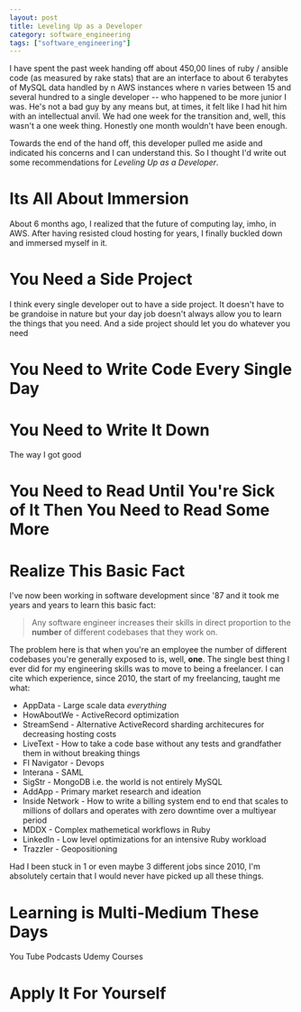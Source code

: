 ```yaml
---
layout: post
title: Leveling Up as a Developer
category: software_engineering
tags: ["software_engineering"]
---
```

I have spent the past week handing off about 450,00 lines of ruby / ansible code (as measured by rake stats) that are an interface to about 6 terabytes of MySQL data handled by n AWS instances where n varies between 15 and several hundred to a single developer -- who happened to be more junior I was.  He's not a bad guy by any means but, at times, it felt like I had hit him with an intellectual anvil.  We had one week for the transition and, well, this wasn't a one week thing.  Honestly one month wouldn't have been enough.   

 Towards the end of the hand off, this developer pulled me aside and indicated his concerns and I can understand this.  So I thought I'd write out some recommendations for *Leveling Up as a Developer*.
 
 # Its All About Immersion
 
 About 6 months ago, I realized that the future of computing lay, imho, in AWS.  After having resisted cloud hosting for years, I finally buckled down and immersed myself in it. 
 
 # You Need a Side Project
 
 I think every single developer out to have a side project.  It doesn't have to be grandoise in nature but your day job doesn't always allow you to learn the things that you need.  And a side project should let you do whatever you need 
 
 # You Need to Write Code Every Single Day
 
 # You Need to Write It Down
 
 The way I got good 
 
 # You Need to Read Until You're Sick of It Then You Need to Read Some More
 
 # Realize This Basic Fact
 
 I've now been working in software development since '87 and it took me years and years to learn this basic fact: 
 
 > Any software engineer increases their skills in direct proportion to the **number** of different codebases that they work on.
 
 The problem here is that when you're an employee the number of different codebases you're generally exposed to is, well, **one**.  The single best thing I ever did for my engineering skills was to move to being a freelancer.  I can cite which experience, since 2010, the start of my freelancing, taught me what:
 
 * AppData - Large scale data *everything*
 * HowAboutWe - ActiveRecord optimization
 * StreamSend - Alternative ActiveRecord sharding architecures for decreasing hosting costs
 * LiveText - How to take a code base without any tests and grandfather them in without breaking things
 * FI Navigator - Devops
 * Interana - SAML
 * SigStr - MongoDB i.e. the world is not entirely MySQL
 * AddApp - Primary market research and ideation
 * Inside Network - How to write a billing system end to end that scales to millions of dollars and operates with zero downtime over a multiyear period
 * MDDX - Complex mathemetical workflows in Ruby
 * LinkedIn - Low level optimizations for an intensive Ruby workload
 * Trazzler - Geopositioning
 
 Had I been stuck in 1 or even maybe 3 different jobs since 2010, I'm absolutely certain that I would never have picked up all these things.
 
 # Learning is Multi-Medium These Days
 
 You Tube
 Podcasts
 Udemy Courses
 
 # Apply It For Yourself